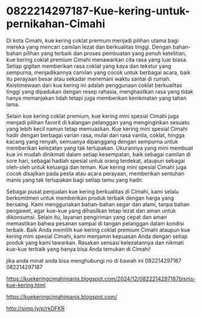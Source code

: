 # 0822214297187-Kue-kering-untuk-pernikahan-Cimahi
Di kota Cimahi, kue kering coklat premium menjadi pilihan utama bagi mereka yang mencari camilan lezat dan berkualitas tinggi. Dengan bahan-bahan pilihan yang terbaik dan proses pembuatan yang penuh ketelitian, kue kering coklat premium Cimahi menawarkan cita rasa yang luar biasa. Setiap gigitan memberikan rasa coklat yang kaya dan tekstur yang sempurna, menjadikannya camilan yang cocok untuk berbagai acara, baik itu perayaan besar atau sekadar menemani waktu santai di rumah. Keistimewaan dari kue kering ini adalah penggunaan coklat berkualitas tinggi yang dipadukan dengan resep rahasia, menghasilkan rasa yang tidak hanya memanjakan lidah tetapi juga memberikan kenikmatan yang tahan lama.

Selain kue kering coklat premium, kue kering mini spesial Cimahi juga menjadi pilihan favorit di kalangan pelanggan yang menginginkan sesuatu yang lebih kecil namun tetap memuaskan. Kue kering mini spesial Cimahi hadir dengan berbagai varian rasa, mulai dari rasa vanila, coklat, hingga kacang yang renyah, semuanya dipanggang dengan sempurna untuk memberikan kelezatan yang tak terlupakan. Ukurannya yang mini membuat kue ini mudah dinikmati dalam setiap kesempatan, baik sebagai camilan di sore hari, sebagai hadiah spesial untuk orang terdekat, ataupun sebagai oleh-oleh untuk keluarga dan teman. Kue kering mini spesial Cimahi juga cocok disajikan pada pesta atau acara perayaan, memberikan sentuhan manis yang tak terlupakan bagi setiap tamu yang hadir.

Sebagai pusat penjualan kue kering berkualitas di Cimahi, kami selalu berkomitmen untuk memberikan produk terbaik dengan harga yang bersaing. Kami menggunakan bahan-bahan segar dan alami, tanpa bahan pengawet, agar kue-kue yang dihasilkan tetap lezat dan aman untuk dikonsumsi. Selain itu, layanan pengiriman yang cepat dan aman memastikan bahwa pesanan sampai di tangan pelanggan dalam kondisi terbaik. Baik Anda memilih kue kering coklat premium Cimahi ataupun kue kering mini spesial Cimahi, kami menjamin kepuasan Anda dengan setiap produk yang kami tawarkan. Rasakan sensasi kelezatannya dan nikmati kue-kue terbaik yang hanya bisa Anda temukan di Cimahi!

jika anda minat anda bisa menghubungi no di bawah ini
 082214297187
 082214297187

 https://kuekeringcimahimanis.blogspot.com/2024/12/0822214297187bisnis-kue-kering.html

https://kuekeringcimahimanis.blogspot.com/

http://simp.ly/p/rkDFKR
